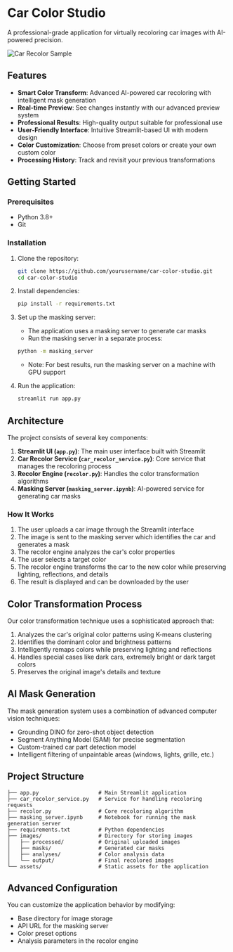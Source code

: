 #  Car Color Studio

A professional-grade application for virtually recoloring car images with AI-powered precision.

![Car Recolor Sample](assets/image)

##  Features

- **Smart Color Transform**: Advanced AI-powered car recoloring with intelligent mask generation
- **Real-time Preview**: See changes instantly with our advanced preview system
- **Professional Results**: High-quality output suitable for professional use
- **User-Friendly Interface**: Intuitive Streamlit-based UI with modern design
- **Color Customization**: Choose from preset colors or create your own custom color
- **Processing History**: Track and revisit your previous transformations

## Getting Started

### Prerequisites

- Python 3.8+
- Git

### Installation

1. Clone the repository:
   ```bash
   git clone https://github.com/yourusername/car-color-studio.git
   cd car-color-studio
   ```

2. Install dependencies:
   ```bash
   pip install -r requirements.txt
   ```

3. Set up the masking server:
   - The application uses a masking server to generate car masks
   - Run the masking server in a separate process:
   ```bash
   python -m masking_server
   ```
   - Note: For best results, run the masking server on a machine with GPU support

4. Run the application:
   ```bash
   streamlit run app.py
   ```

##  Architecture

The project consists of several key components:

1. **Streamlit UI (`app.py`)**: The main user interface built with Streamlit
2. **Car Recolor Service (`car_recolor_service.py`)**: Core service that manages the recoloring process
3. **Recolor Engine (`recolor.py`)**: Handles the color transformation algorithms
4. **Masking Server (`masking_server.ipynb`)**: AI-powered service for generating car masks

### How It Works

1. The user uploads a car image through the Streamlit interface
2. The image is sent to the masking server which identifies the car and generates a mask
3. The recolor engine analyzes the car's color properties
4. The user selects a target color
5. The recolor engine transforms the car to the new color while preserving lighting, reflections, and details
6. The result is displayed and can be downloaded by the user

##  Color Transformation Process

Our color transformation technique uses a sophisticated approach that:

1. Analyzes the car's original color patterns using K-means clustering
2. Identifies the dominant color and brightness patterns
3. Intelligently remaps colors while preserving lighting and reflections
4. Handles special cases like dark cars, extremely bright or dark target colors
5. Preserves the original image's details and texture

##  AI Mask Generation

The mask generation system uses a combination of advanced computer vision techniques:

- Grounding DINO for zero-shot object detection
- Segment Anything Model (SAM) for precise segmentation
- Custom-trained car part detection model
- Intelligent filtering of unpaintable areas (windows, lights, grille, etc.)

##  Project Structure

```
├── app.py                   # Main Streamlit application
├── car_recolor_service.py   # Service for handling recoloring requests
├── recolor.py               # Core recoloring algorithm
├── masking_server.ipynb     # Notebook for running the mask generation server
├── requirements.txt         # Python dependencies
├── images/                  # Directory for storing images
│   ├── processed/           # Original uploaded images
│   ├── masks/               # Generated car masks
│   ├── analyses/            # Color analysis data
│   └── output/              # Final recolored images
└── assets/                  # Static assets for the application
```

##  Advanced Configuration

You can customize the application behavior by modifying:

- Base directory for image storage
- API URL for the masking server
- Color preset options
- Analysis parameters in the recolor engine
